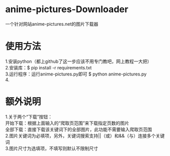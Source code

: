 # anime-pictures-Downloader
一个针对网站anime-pictures.net的图片下载器



# 使用方法
1.安装python（都上github了这一步应该不用专门教吧，网上教程一大把）<br>
2.安装库：$ pip install -r requirements.txt<br>
3.运行程序：运行anime-pictures.py即可 $ python anime-pictures.py<br>
4.

# 额外说明
1.关于两个“下载”按钮：<br>
开始下载：根据上面输入的“爬取页范围”来下载指定页数的图片<br>
全部下载：直接下载该关键词下的全部图片，此功能不需要输入爬取页范围<br>
2.图片关键词为必填项，另外，关键词搜索支持||（或）和&&（与）连接多个关键词<br>
3.图片尺寸为选填项，不填写则默认不限制尺寸
